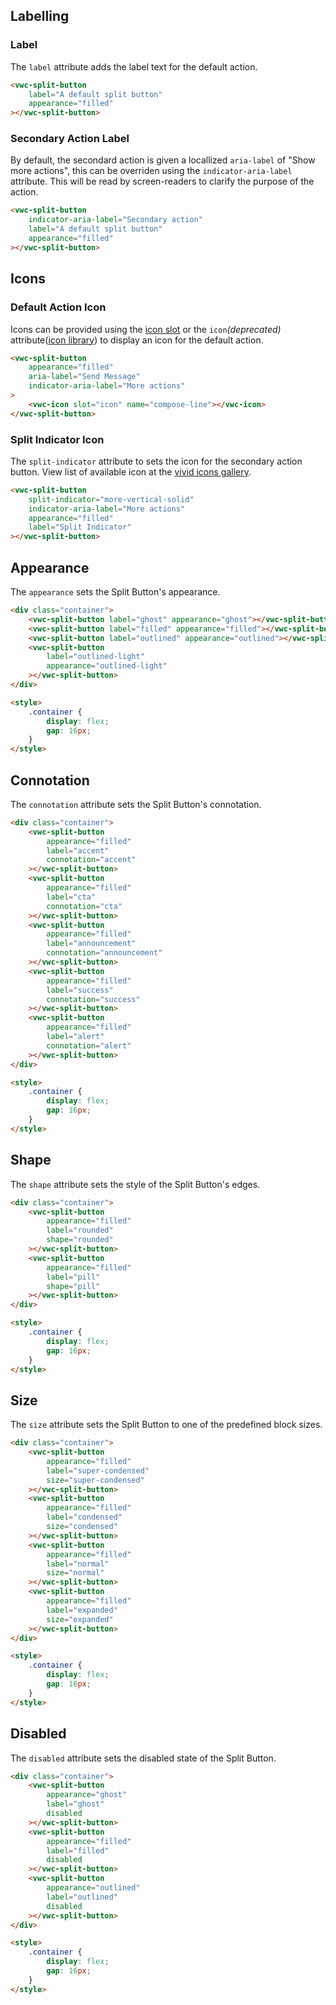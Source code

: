 ## Labelling

### Label

The `label` attribute adds the label text for the default action.

```html preview
<vwc-split-button
	label="A default split button"
	appearance="filled"
></vwc-split-button>
```

### Secondary Action Label

By default, the secondard action is given a locallized `aria-label` of "Show more actions", this can be overriden using the `indicator-aria-label` attribute. This will be read by screen-readers to clarify the purpose of the action.

```html preview
<vwc-split-button
	indicator-aria-label="Secondary action"
	label="A default split button"
	appearance="filled"
></vwc-split-button>
```

## Icons

### Default Action Icon

Icons can be provided using the [icon slot](/components/button/code/#icon-slot) or
the `icon`_(deprecated)_ attribute([icon library](/icons/icons-gallery/)) to display an icon for the default action.

```html preview
<vwc-split-button
	appearance="filled"
	aria-label="Send Message"
	indicator-aria-label="More actions"
>
	<vwc-icon slot="icon" name="compose-line"></vwc-icon>
</vwc-split-button>
```

### Split Indicator Icon

The `split-indicator` attribute to sets the icon for the secondary action button.
View list of available icon at the [vivid icons gallery](/icons/icons-gallery/).

```html preview
<vwc-split-button
	split-indicator="more-vertical-solid"
	indicator-aria-label="More actions"
	appearance="filled"
	label="Split Indicator"
></vwc-split-button>
```

## Appearance

The `appearance` sets the Split Button's appearance.

```html preview
<div class="container">
	<vwc-split-button label="ghost" appearance="ghost"></vwc-split-button>
	<vwc-split-button label="filled" appearance="filled"></vwc-split-button>
	<vwc-split-button label="outlined" appearance="outlined"></vwc-split-button>
	<vwc-split-button
		label="outlined-light"
		appearance="outlined-light"
	></vwc-split-button>
</div>

<style>
	.container {
		display: flex;
		gap: 16px;
	}
</style>
```

## Connotation

The `connotation` attribute sets the Split Button's connotation.

```html preview
<div class="container">
	<vwc-split-button
		appearance="filled"
		label="accent"
		connotation="accent"
	></vwc-split-button>
	<vwc-split-button
		appearance="filled"
		label="cta"
		connotation="cta"
	></vwc-split-button>
	<vwc-split-button
		appearance="filled"
		label="announcement"
		connotation="announcement"
	></vwc-split-button>
	<vwc-split-button
		appearance="filled"
		label="success"
		connotation="success"
	></vwc-split-button>
	<vwc-split-button
		appearance="filled"
		label="alert"
		connotation="alert"
	></vwc-split-button>
</div>

<style>
	.container {
		display: flex;
		gap: 16px;
	}
</style>
```

## Shape

The `shape` attribute sets the style of the Split Button's edges.

```html preview
<div class="container">
	<vwc-split-button
		appearance="filled"
		label="rounded"
		shape="rounded"
	></vwc-split-button>
	<vwc-split-button
		appearance="filled"
		label="pill"
		shape="pill"
	></vwc-split-button>
</div>

<style>
	.container {
		display: flex;
		gap: 16px;
	}
</style>
```

## Size

The `size` attribute sets the Split Button to one of the predefined block sizes.

```html preview
<div class="container">
	<vwc-split-button
		appearance="filled"
		label="super-condensed"
		size="super-condensed"
	></vwc-split-button>
	<vwc-split-button
		appearance="filled"
		label="condensed"
		size="condensed"
	></vwc-split-button>
	<vwc-split-button
		appearance="filled"
		label="normal"
		size="normal"
	></vwc-split-button>
	<vwc-split-button
		appearance="filled"
		label="expanded"
		size="expanded"
	></vwc-split-button>
</div>

<style>
	.container {
		display: flex;
		gap: 16px;
	}
</style>
```

## Disabled

The `disabled` attribute sets the disabled state of the Split Button.

```html preview
<div class="container">
	<vwc-split-button
		appearance="ghost"
		label="ghost"
		disabled
	></vwc-split-button>
	<vwc-split-button
		appearance="filled"
		label="filled"
		disabled
	></vwc-split-button>
	<vwc-split-button
		appearance="outlined"
		label="outlined"
		disabled
	></vwc-split-button>
</div>

<style>
	.container {
		display: flex;
		gap: 16px;
	}
</style>
```
